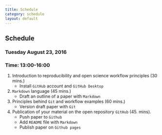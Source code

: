 ```yaml
---
title: Schedule
category: schedule
layout: default
---
```


## Schedule

### Tuesday August 23, 2016

### Time: 13:00-16:00

1. Introduction to reproducibility and open science workflow principles (30 mins.)
    - Install `GitHub` account and `GitHub Desktop`
2. `Markdown` language (45 mins.)
    - Draft an outline of a paper with `Markdown`
3. Principles behind `Git` and workflow examples (60 mins.)
    - Version draft paper with `Git`
4. Publication of your material on the open repository `GitHub` (45. mins).
    - Push paper to `Github`
    - Add `README` file with `Markdown`
    - Publish paper on `Github pages`
